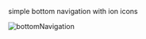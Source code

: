 simple bottom navigation with ion icons


![bottomNavigation](https://user-images.githubusercontent.com/100438690/201343399-9f6bf1d0-ed35-47f0-ac9e-7ceb2027ba4c.jpg)
